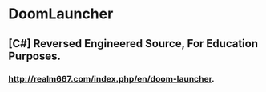 <h1>DoomLauncher</h1>
<h2>[C#] Reversed Engineered Source, For Education Purposes.</h2>
<h3><a href="http://realm667.com/index.php/en/doom-launcher">http://realm667.com/index.php/en/doom-launcher</a>.</h3>

